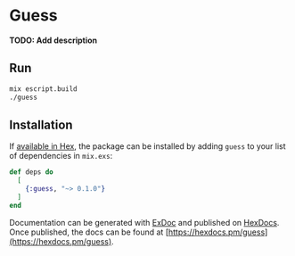 # Guess

**TODO: Add description**

## Run

```bash
mix escript.build
./guess
```

## Installation

If [available in Hex](https://hex.pm/docs/publish), the package can be installed
by adding `guess` to your list of dependencies in `mix.exs`:

```elixir
def deps do
  [
    {:guess, "~> 0.1.0"}
  ]
end
```

Documentation can be generated with [ExDoc](https://github.com/elixir-lang/ex_doc)
and published on [HexDocs](https://hexdocs.pm). Once published, the docs can
be found at [https://hexdocs.pm/guess](https://hexdocs.pm/guess).

